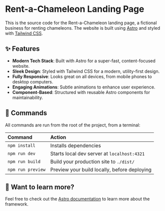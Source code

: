 # Rent-a-Chameleon Landing Page

This is the source code for the Rent-a-Chameleon landing page, a fictional business for renting chameleons. The website is built using [Astro](https://astro.build) and styled with [Tailwind CSS](https://tailwindcss.com).

## ✨ Features

- **Modern Tech Stack**: Built with Astro for a super-fast, content-focused website.
- **Sleek Design**: Styled with Tailwind CSS for a modern, utility-first design.
- **Fully Responsive**: Looks great on all devices, from mobile phones to desktop computers.
- **Engaging Animations**: Subtle animations to enhance user experience.
- **Component-Based**: Structured with reusable Astro components for maintainability.

## 🧞 Commands

All commands are run from the root of the project, from a terminal:

| Command           | Action                                       |
| :---------------- | :------------------------------------------- |
| `npm install`     | Installs dependencies                        |
| `npm run dev`     | Starts local dev server at `localhost:4321`  |
| `npm run build`   | Build your production site to `./dist/`      |
| `npm run preview` | Preview your build locally, before deploying |

## 👀 Want to learn more?

Feel free to check out the [Astro documentation](https://docs.astro.build) to learn more about the framework.

